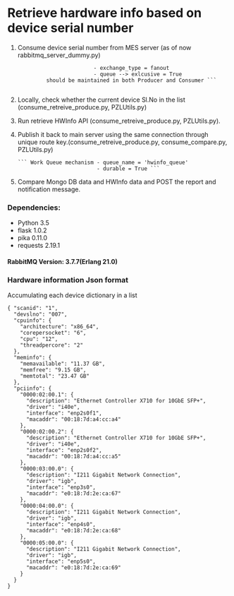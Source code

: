 # Retrieve hardware info based on device serial number

1. Consume device serial number from MES server (as of now rabbitmq_server_dummy.py)

    ``` Fanout mechanism    - exchange = 'devSNo'
                            - exchange_type = fanout
                            - queue --> exlcusive = True
             should be maintained in both Producer and Consumer ```
            
2. Locally, check whether the current device Sl.No in the list (consume_retreive_produce.py, PZLUtils.py)
3. Run retrieve HWInfo API (consume_retreive_produce.py, PZLUtils.py).
4. Publish it back to main server using the same connection through unique route key.(consume_retreive_produce.py, consume_compare.py, PZLUtils.py)

       ``` Work Queue mechanism - queue_name = 'hwinfo_queue'
                                - durable = True ```
                            
5. Compare Mongo DB data and HWInfo data and POST the report and notification message.

### **Dependencies:**

* Python 3.5
* flask 1.0.2
* pika 0.11.0
* requests 2.19.1

#### RabbitMQ Version: 3.7.7(Erlang 21.0)

### Hardware information Json format

Accumulating each device dictionary in a list

```
{ "scanid": "1",
  "devslno": "007",
  "cpuinfo": {
    "architecture": "x86_64",
    "corepersocket": "6",
    "cpu": "12",
    "threadpercore": "2"
  },
  "meminfo": {
    "memavailable": "11.37 GB",
    "memfree": "9.15 GB",
    "memtotal": "23.47 GB"
  },
  "pciinfo": {
    "0000:02:00.1": {
      "description": "Ethernet Controller X710 for 10GbE SFP+",
      "driver": "i40e",
      "interface": "enp2s0f1",
      "macaddr": "00:18:7d:a4:cc:a4"
    },
    "0000:02:00.2": {
      "description": "Ethernet Controller X710 for 10GbE SFP+",
      "driver": "i40e",
      "interface": "enp2s0f2",
      "macaddr": "00:18:7d:a4:cc:a5"
    },
    "0000:03:00.0": {
      "description": "I211 Gigabit Network Connection",
      "driver": "igb",
      "interface": "enp3s0",
      "macaddr": "e0:18:7d:2e:ca:67"
    },
    "0000:04:00.0": {
      "description": "I211 Gigabit Network Connection",
      "driver": "igb",
      "interface": "enp4s0",
      "macaddr": "e0:18:7d:2e:ca:68"
    },
    "0000:05:00.0": {
      "description": "I211 Gigabit Network Connection",
      "driver": "igb",
      "interface": "enp5s0",
      "macaddr": "e0:18:7d:2e:ca:69"
    }
  }
}

```